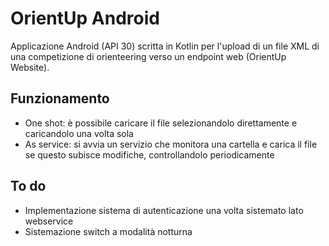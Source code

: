 # OrientUp Android

Applicazione Android (API 30) scritta in Kotlin per l'upload di un file XML di una competizione di orienteering verso un endpoint web (OrientUp Website).  

## Funzionamento
 - One shot: è possibile caricare il file selezionandolo direttamente e caricandolo una volta sola
 - As service: si avvia un servizio che monitora una cartella e carica il file se questo subisce modifiche, controllandolo periodicamente

## To do
 - Implementazione sistema di autenticazione una volta sistemato lato webservice
 - Sistemazione switch a modalità notturna
